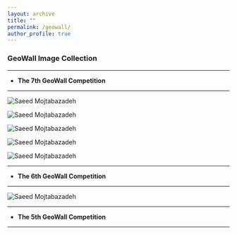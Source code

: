 ```yaml
---
layout: archive
title: ""
permalink: /geowall/
author_profile: true
---
```


### GeoWall Image Collection
___
* **The 7th GeoWall Competition**

___

  ![Saeed Mojtabazadeh](https://github.com/mojtabazadeh/mojtabazadeh.github.io/blob/main/images/IMG0.jpg?raw=true)

  ![Saeed Mojtabazadeh](https://github.com/mojtabazadeh/mojtabazadeh.github.io/blob/main/images/IMG1.jpg?raw=true)
    
  ![Saeed Mojtabazadeh](https://github.com/mojtabazadeh/mojtabazadeh.github.io/blob/main/images/IMG2.jpg?raw=true)

  ![Saeed Mojtabazadeh](https://github.com/mojtabazadeh/mojtabazadeh.github.io/blob/main/images/IMG3.jpg?raw=true)

  ![Saeed Mojtabazadeh](https://github.com/mojtabazadeh/mojtabazadeh.github.io/blob/main/images/IMG4.jpg?raw=true)    

___
  
* **The 6th GeoWall Competition**
  
___

![Saeed Mojtabazadeh](https://github.com/mojtabazadeh/mojtabazadeh.github.io/blob/main/images/IMG5.jpg?raw=true)   


___
  
* **The 5th GeoWall Competition**

  
___

